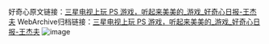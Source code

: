 好奇心原文链接：[三星电视上玩 PS 游戏，听起来美美的_游戏_好奇心日报-王杰夫](https://www.qdaily.com/articles/4715.html)
WebArchive归档链接：[三星电视上玩 PS 游戏，听起来美美的_游戏_好奇心日报-王杰夫](http://web.archive.org/web/20160506145914/http://www.qdaily.com:80/articles/4715.html)
![image](http://ww3.sinaimg.cn/large/007d5XDply1g3w5p3me8yj30u02z6x4v)